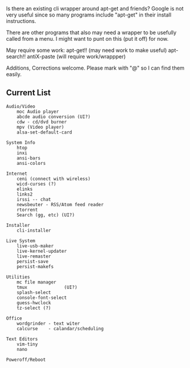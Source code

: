 Is there an existing cli wrapper around apt-get and friends?  Google is not
very useful since so many programs include "apt-get" in their install
instructions.

There are other programs that also may need a wrapper to be usefully called
from a menu.  I might want to punt on this (put it off) for now.

May require some work:
    apt-get!!    (may need work to make useful)
    apt-search!!
    antiX-paste (will require work/wrappper)

Additions, Corrections welcome.  Please mark with "@" so I can
find them easily.


Current List
------------

    Audio/Video
        moc Audio player
        abcde audio conversion (UI?)
        cdw - cd/dvd burner
        mpv (Video player)
        alsa-set-default-card

    System Info
        htop
        inxi
        ansi-bars
        ansi-colors
        
    Internet
        ceni (connect with wireless)
        wicd-curses (?)
        elinks  
        links2
        irssi -- chat
        newsbeuter - RSS/Atom feed reader
        rtorrent
        Search (gg, etc) (UI?)

    Installer
        cli-installer

    Live System
        live-usb-maker
        live-kernel-updater
        live-remaster
        persist-save
        persist-makefs

    Utilities
        mc file manager
        tmux              (UI?)
        splash-select
        console-font-select
        guess-hwclock
        tz-select (?)

    Office
        wordgrinder - text witer
        calcurse    - calandar/scheduling

    Text Editors
        vim-tiny
        nano

    Poweroff/Reboot

